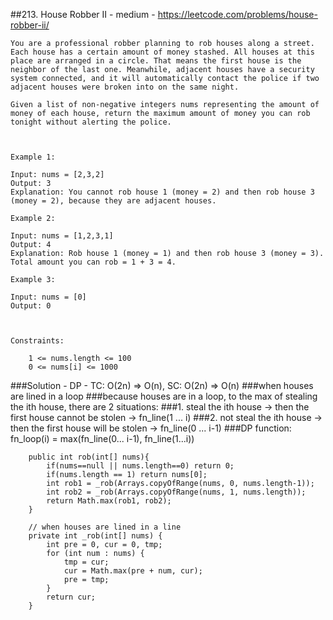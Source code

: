 ##213. House Robber II - medium - https://leetcode.com/problems/house-robber-ii/
```
You are a professional robber planning to rob houses along a street. Each house has a certain amount of money stashed. All houses at this place are arranged in a circle. That means the first house is the neighbor of the last one. Meanwhile, adjacent houses have a security system connected, and it will automatically contact the police if two adjacent houses were broken into on the same night.

Given a list of non-negative integers nums representing the amount of money of each house, return the maximum amount of money you can rob tonight without alerting the police.

 

Example 1:

Input: nums = [2,3,2]
Output: 3
Explanation: You cannot rob house 1 (money = 2) and then rob house 3 (money = 2), because they are adjacent houses.

Example 2:

Input: nums = [1,2,3,1]
Output: 4
Explanation: Rob house 1 (money = 1) and then rob house 3 (money = 3).
Total amount you can rob = 1 + 3 = 4.

Example 3:

Input: nums = [0]
Output: 0

 

Constraints:

    1 <= nums.length <= 100
    0 <= nums[i] <= 1000
```
###Solution - DP - TC: O(2n) => O(n), SC: O(2n) => O(n)
###when houses are lined in a loop
###because houses are in a loop, to the max of stealing the ith house, there are 2 situations:
###1. steal the ith house -> then the first house cannot be stolen -> fn_line(1 ... i)
###2. not steal the ith house  -> then the first house will be stolen -> fn_line(0 ... i-1)
###DP function: fn_loop(i) = max(fn_line(0... i-1), fn_line(1...i))
```
    public int rob(int[] nums){
        if(nums==null || nums.length==0) return 0;
        if(nums.length == 1) return nums[0];
        int rob1 = _rob(Arrays.copyOfRange(nums, 0, nums.length-1));
        int rob2 = _rob(Arrays.copyOfRange(nums, 1, nums.length));
        return Math.max(rob1, rob2);
    }

    // when houses are lined in a line
    private int _rob(int[] nums) {
        int pre = 0, cur = 0, tmp;
        for (int num : nums) {
            tmp = cur;
            cur = Math.max(pre + num, cur);
            pre = tmp;
        }
        return cur;
    }
```